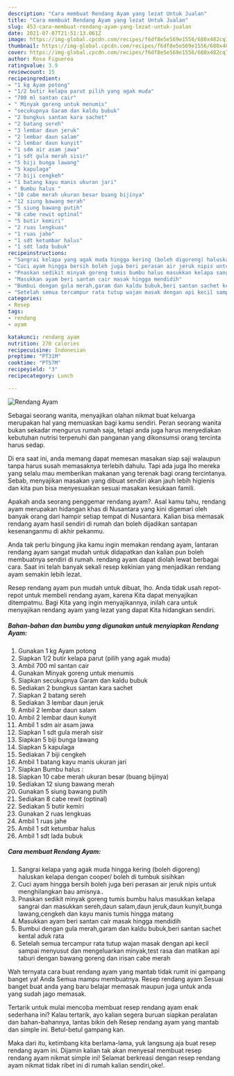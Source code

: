 ```yaml
---
description: "Cara membuat Rendang Ayam yang lezat Untuk Jualan"
title: "Cara membuat Rendang Ayam yang lezat Untuk Jualan"
slug: 453-cara-membuat-rendang-ayam-yang-lezat-untuk-jualan
date: 2021-07-07T21:51:13.061Z
image: https://img-global.cpcdn.com/recipes/f6df8e5e569e1556/680x482cq70/rendang-ayam-foto-resep-utama.jpg
thumbnail: https://img-global.cpcdn.com/recipes/f6df8e5e569e1556/680x482cq70/rendang-ayam-foto-resep-utama.jpg
cover: https://img-global.cpcdn.com/recipes/f6df8e5e569e1556/680x482cq70/rendang-ayam-foto-resep-utama.jpg
author: Rosa Figueroa
ratingvalue: 3.9
reviewcount: 15
recipeingredient:
- "1 kg Ayam potong"
- "1/2 butir kelapa parut pilih yang agak muda"
- "700 ml santan cair"
- " Minyak goreng untuk menumis"
- "secukupnya Garam dan kaldu bubuk"
- "2 bungkus santan kara sachet"
- "2 batang sereh"
- "3 lembar daun jeruk"
- "2 lembar daun salam"
- "2 lembar daun kunyit"
- "1 sdm air asam jawa"
- "1 sdt gula merah sisir"
- "5 biji bunga lawang"
- "5 kapulaga"
- "7 biji cengkeh"
- "1 batang kayu manis ukuran jari"
- " Bumbu halus "
- "10 cabe merah ukuran besar buang bijinya"
- "12 siung bawang merah"
- "5 siung bawang putih"
- "8 cabe rewit optinal"
- "5 butir kemiri"
- "2 ruas lengkuas"
- "1 ruas jahe"
- "1 sdt ketumbar halus"
- "1 sdt lada bubuk"
recipeinstructions:
- "Sangrai kelapa yang agak muda hingga kering (boleh digoreng) haluskan kelapa dengan cooper/ boleh di tumbuk sisihkan"
- "Cuci ayam hingga bersih boleh juga beri perasan air jeruk nipis untuk menghilangkan bau amisnya.."
- "Pnaskan sedikit minyak goreng tumis bumbu halus masukkan kelapa sangrai dan masukkan sereh,daun salam,daun jeruk,daun kunyit,bunga lawang,cengkeh dan kayu manis tumis hingga matang"
- "Masukkan ayam beri santan cair masak hingga mendidih"
- "Bumbui dengan gula merah,garam dan kaldu bubuk,beri santan sachet kental aduk rata"
- "Setelah semua tercampur rata tutup wajan masak dengan api kecil sampai menyusut dan mengeluarkan minyak,test rasa dan matikan api taburi dengan bawang goreng dan irisan cabe merah"
categories:
- Resep
tags:
- rendang
- ayam

katakunci: rendang ayam 
nutrition: 270 calories
recipecuisine: Indonesian
preptime: "PT31M"
cooktime: "PT57M"
recipeyield: "3"
recipecategory: Lunch

---
```



![Rendang Ayam](https://img-global.cpcdn.com/recipes/f6df8e5e569e1556/680x482cq70/rendang-ayam-foto-resep-utama.jpg)

Sebagai seorang wanita, menyajikan olahan nikmat buat keluarga merupakan hal yang memuaskan bagi kamu sendiri. Peran seorang  wanita bukan sekadar mengurus rumah saja, tetapi anda juga harus menyediakan kebutuhan nutrisi terpenuhi dan panganan yang dikonsumsi orang tercinta harus sedap.

Di era  saat ini, anda memang dapat memesan masakan siap saji walaupun tanpa harus susah memasaknya terlebih dahulu. Tapi ada juga lho mereka yang selalu mau memberikan makanan yang terenak bagi orang tercintanya. Sebab, menyajikan masakan yang dibuat sendiri akan jauh lebih higienis dan kita pun bisa menyesuaikan sesuai masakan kesukaan famili. 



Apakah anda seorang penggemar rendang ayam?. Asal kamu tahu, rendang ayam merupakan hidangan khas di Nusantara yang kini digemari oleh banyak orang dari hampir setiap tempat di Nusantara. Kalian bisa memasak rendang ayam hasil sendiri di rumah dan boleh dijadikan santapan kesenanganmu di akhir pekanmu.

Anda tak perlu bingung jika kamu ingin memakan rendang ayam, lantaran rendang ayam sangat mudah untuk didapatkan dan kalian pun boleh membuatnya sendiri di rumah. rendang ayam dapat diolah lewat berbagai cara. Saat ini telah banyak sekali resep kekinian yang menjadikan rendang ayam semakin lebih lezat.

Resep rendang ayam pun mudah untuk dibuat, lho. Anda tidak usah repot-repot untuk membeli rendang ayam, karena Kita dapat menyajikan ditempatmu. Bagi Kita yang ingin menyajikannya, inilah cara untuk menyajikan rendang ayam yang lezat yang dapat Kita hidangkan sendiri.

<!--inarticleads1-->

##### Bahan-bahan dan bumbu yang digunakan untuk menyiapkan Rendang Ayam:

1. Gunakan 1 kg Ayam potong
1. Siapkan 1/2 butir kelapa parut (pilih yang agak muda)
1. Ambil 700 ml santan cair
1. Gunakan  Minyak goreng untuk menumis
1. Siapkan secukupnya Garam dan kaldu bubuk
1. Sediakan 2 bungkus santan kara sachet
1. Siapkan 2 batang sereh
1. Sediakan 3 lembar daun jeruk
1. Ambil 2 lembar daun salam
1. Ambil 2 lembar daun kunyit
1. Ambil 1 sdm air asam jawa
1. Siapkan 1 sdt gula merah sisir
1. Siapkan 5 biji bunga lawang
1. Siapkan 5 kapulaga
1. Sediakan 7 biji cengkeh
1. Ambil 1 batang kayu manis ukuran jari
1. Siapkan  Bumbu halus :
1. Siapkan 10 cabe merah ukuran besar (buang bijinya)
1. Sediakan 12 siung bawang merah
1. Gunakan 5 siung bawang putih
1. Sediakan 8 cabe rewit (optinal)
1. Sediakan 5 butir kemiri
1. Gunakan 2 ruas lengkuas
1. Ambil 1 ruas jahe
1. Ambil 1 sdt ketumbar halus
1. Ambil 1 sdt lada bubuk




<!--inarticleads2-->

##### Cara membuat Rendang Ayam:

1. Sangrai kelapa yang agak muda hingga kering (boleh digoreng) haluskan kelapa dengan cooper/ boleh di tumbuk sisihkan
1. Cuci ayam hingga bersih boleh juga beri perasan air jeruk nipis untuk menghilangkan bau amisnya..
1. Pnaskan sedikit minyak goreng tumis bumbu halus masukkan kelapa sangrai dan masukkan sereh,daun salam,daun jeruk,daun kunyit,bunga lawang,cengkeh dan kayu manis tumis hingga matang
1. Masukkan ayam beri santan cair masak hingga mendidih
1. Bumbui dengan gula merah,garam dan kaldu bubuk,beri santan sachet kental aduk rata
1. Setelah semua tercampur rata tutup wajan masak dengan api kecil sampai menyusut dan mengeluarkan minyak,test rasa dan matikan api taburi dengan bawang goreng dan irisan cabe merah




Wah ternyata cara buat rendang ayam yang mantab tidak rumit ini gampang banget ya! Anda Semua mampu membuatnya. Resep rendang ayam Sesuai banget buat anda yang baru belajar memasak maupun juga untuk anda yang sudah jago memasak.

Tertarik untuk mulai mencoba membuat resep rendang ayam enak sederhana ini? Kalau tertarik, ayo kalian segera buruan siapkan peralatan dan bahan-bahannya, lantas bikin deh Resep rendang ayam yang mantab dan simple ini. Betul-betul gampang kan. 

Maka dari itu, ketimbang kita berlama-lama, yuk langsung aja buat resep rendang ayam ini. Dijamin kalian tak akan menyesal membuat resep rendang ayam nikmat simple ini! Selamat berkreasi dengan resep rendang ayam nikmat tidak ribet ini di rumah kalian sendiri,oke!.

